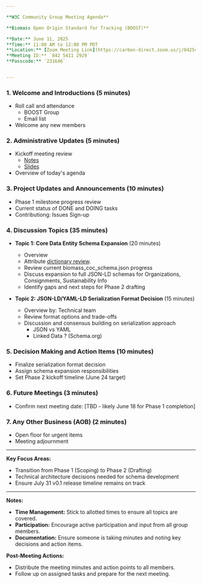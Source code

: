 ```yaml
---

**W3C Community Group Meeting Agenda**

**Biomass Open Origin Standard for Tracking (BOOST)**

**Date:** June 11, 2025
**Time:** 11:00 AM to 12:00 PM PDT
**Location:** [Zoom Meeting Link](https://carbon-direct.zoom.us/j/84254112929?pwd=aaX9mOkJFUO1NLT0UaAiThTyLh5Vrj.1) 
**Meeting ID:** `842 5411 2929` 
**Passcode:** `231646`


---
```


### 1. **Welcome and Introductions** (5 minutes)
   - Roll call and attendance
      - BOOST Group
      - Email list
   - Welcome any new members

### 2. **Administrative Updates** (5 minutes)
   - Kickoff meeting review
      - [Notes](https://github.com/carbondirect/BOOST/blob/main/meetings/kickoff_meeting_notes.md)
      - [Slides](https://carbondirect.github.io/BOOST/presentations/boost_kickoff.html) 
   - Overview of today's agenda

### 3. **Project Updates and Announcements** (10 minutes)
   - Phase 1 milestone progress review
   - Current status of DONE and DOING tasks
   - Contributiong: Issues Sign-up

### 4. **Discussion Topics** (35 minutes)

   - **Topic 1: Core Data Entity Schema Expansion** (20 minutes)
     - Overview
     - Attribute [dictionary review](https://github.com/carbondirect/BOOST/blob/main/drafts/TransactionSchema.md).
     - Review current biomass_coc_schema.json progress
     - Discuss expansion to full JSON-LD schemas for Organizations, Consignments, Sustainability Info
     - Identify gaps and next steps for Phase 2 drafting
       
   - **Topic 2: JSON-LD/YAML-LD Serialization Format Decision** (15 minutes)
     - Overview by: Technical team
     - Review format options and trade-offs
     - Discussion and consensus building on serialization approach
        - JSON vs YAML
        - Linked Data ? (Schema.org)

### 5. **Decision Making and Action Items** (10 minutes)
   - Finalize serialization format decision
   - Assign schema expansion responsibilities
   - Set Phase 2 kickoff timeline (June 24 target)

### 6. **Future Meetings** (3 minutes)
   - Confirm next meeting date: [TBD - likely June 18 for Phase 1 completion]

### 7. **Any Other Business (AOB)** (2 minutes)
   - Open floor for urgent items
   - Meeting adjournment

---

**Key Focus Areas:**
- Transition from Phase 1 (Scoping) to Phase 2 (Drafting) 
- Technical architecture decisions needed for schema development
- Ensure July 31 v0.1 release timeline remains on track

---

**Notes:**
- **Time Management:** Stick to allotted times to ensure all topics are covered.
- **Participation:** Encourage active participation and input from all group members.
- **Documentation:** Ensure someone is taking minutes and noting key decisions and action items.

**Post-Meeting Actions:**
- Distribute the meeting minutes and action points to all members.
- Follow up on assigned tasks and prepare for the next meeting.
